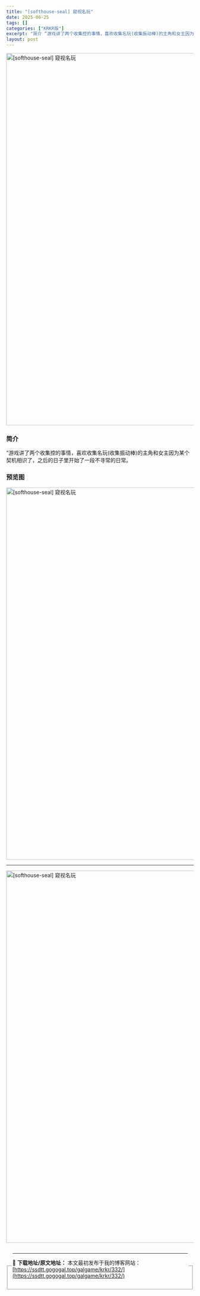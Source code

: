 ```yaml
---
title: "[softhouse-seal] 窥视名玩"
date: 2025-06-25
tags: []
categories: ["KRKR版"]
excerpt: "简介 “游戏讲了两个收集控的事情，喜欢收集名玩(收集振动棒)的主角和女主因为某个契机相识了，之后的日子里开始了一段不寻常的日常。 预览图 资源下载 资源免费下载地址 下载地址 PC版-磁力下载 magnet:?xt=urn:btih:C3E44B919749474DF379ABD27B8B87F88&hellip;"
layout: post
---
```


<p><img decoding="async" style="display: block; margin-left: auto; margin-right: auto; width: 1000px;" src="https://ssdtt.gogogal.top/wp-content/uploads/2025/06/b63bb-00.webp" alt="[softhouse-seal] 窥视名玩" /></p>
<div>
<h3>简介</h3>
</div>
<p>“游戏讲了两个收集控的事情，喜欢收集名玩(收集振动棒)的主角和女主因为某个契机相识了，之后的日子里开始了一段不寻常的日常。</p>
<h3>预览图</h3>
<p><img decoding="async" style="display: block; margin-left: auto; margin-right: auto; width: 1000px;" src="https://ssdtt.gogogal.top/wp-content/uploads/2025/06/1dd3d-01.webp" alt="[softhouse-seal] 窥视名玩" /></p>
<hr />
<p><img decoding="async" style="display: block; margin-left: auto; margin-right: auto; width: 1000px;" src="https://ssdtt.gogogal.top/wp-content/uploads/2025/06/5b292-02.webp" alt="[softhouse-seal] 窥视名玩" /></p>
<div></div>
<fieldset>
<legend>


---
📖 **下载地址/原文地址：** 本文最初发布于我的博客网站：[https://ssdtt.gogogal.top/galgame/krkr/332/](https://ssdtt.gogogal.top/galgame/krkr/332/)
